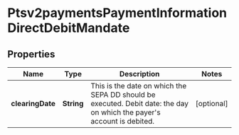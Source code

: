 
# Ptsv2paymentsPaymentInformationDirectDebitMandate

## Properties
Name | Type | Description | Notes
------------ | ------------- | ------------- | -------------
**clearingDate** | **String** | This is the date on which the SEPA DD should be executed. Debit date: the day on which the payer&#39;s account is debited.  |  [optional]



